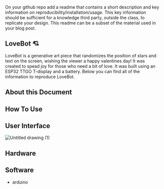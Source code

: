 On your github repo add a readme that contains a short description and key information on reproducibility/installation/usage. 
This key information should be sufficient for a knowledge third party, outside the class, to replicate your design. 
This readme can be a subset of the material used in your blog post.
## LoveBot 💘
LoveBot is a generative art piece that randomizes the position of stars and text on the screen, wishing the viewer a happy valentines day! It was created to spead joy for those who need a bit of love. It was built using an ESP32 TTGO T-display and a battery. Below you can find all of the information to reproduce LoveBot.

## About this Document


## How To Use


## User Interface
![Untitled drawing (1)](https://github.com/kyarasto/Module_One/assets/113846467/f01b6ae2-dde7-4938-b8f7-2270715dc31d)


## Hardware


## Software
- arduino 
